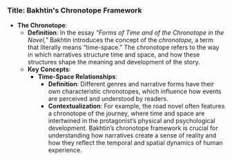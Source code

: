 ### Title: **Bakhtin's Chronotope Framework**
- **The Chronotope**:
  - **Definition**: In the essay *"Forms of Time and of the Chronotope in the Novel,"* Bakhtin introduces the concept of the *chronotope,* a term that literally means “time-space.” The chronotope refers to the way in which narratives structure time and space, and how these structures shape the meaning and development of the story.
  - **Key Concepts**:
    - **Time-Space Relationships**:
      - **Definition**: Different genres and narrative forms have their own characteristic chronotopes, which influence how events are perceived and understood by readers.
      - **Contextualization**: For example, the road novel often features a chronotope of the journey, where time and space are intertwined in the protagonist’s physical and psychological development. Bakhtin’s chronotope framework is crucial for understanding how narratives create a sense of reality and how they reflect the temporal and spatial dynamics of human experience.